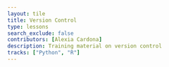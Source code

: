 ```yaml
---
layout: tile
title: Version Control
type: lessons
search_exclude: false
contributors: [Alexia Cardona]
description: Training material on version control
tracks: ["Python", "R"]
---
```

